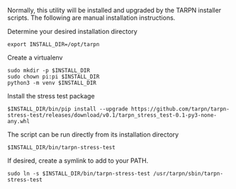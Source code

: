 Normally, this utility will be installed and upgraded by the TARPN installer scripts. 
The following are manual installation instructions.

Determine your desired installation directory
```commandline
export INSTALL_DIR=/opt/tarpn
```

Create a virtualenv 

```commandline
sudo mkdir -p $INSTALL_DIR
sudo chown pi:pi $INSTALL_DIR
python3 -m venv $INSTALL_DIR
```

Install the stress test package
```commandline
$INSTALL_DIR/bin/pip install --upgrade https://github.com/tarpn/tarpn-stress-test/releases/download/v0.1/tarpn_stress_test-0.1-py3-none-any.whl
```

The script can be run directly from its installation directory

```commandline
$INSTALL_DIR/bin/tarpn-stress-test
```

If desired, create a symlink to add to your PATH.
```commandline
sudo ln -s $INSTALL_DIR/bin/tarpn-stress-test /usr/tarpn/sbin/tarpn-stress-test
```